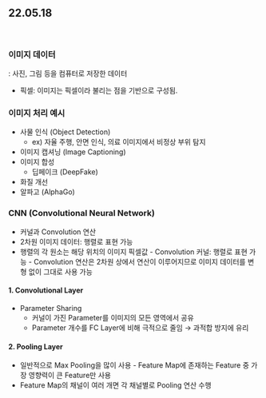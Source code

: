 ## 22.05.18

<br>

### 이미지 데이터

: 사진, 그림 등을 컴퓨터로 저장한 데이터

- 픽셀: 이미지는 픽셀이라 불리는 점을 기반으로 구성됨.

### 이미지 처리 예시

- 사물 인식 (Object Detection)
  - ex) 자율 주행, 안면 인식, 의료 이미지에서 비정상 부위 탐지
- 이미지 캡셔닝 (Image Captioning)
- 이미지 합성
  - 딥페이크 (DeepFake)
- 화질 개선
- 알파고 (AlphaGo)

### CNN (Convolutional Neural Network)

- 커널과 Convolution 연산
- 2차원 이미지 데이터: 행렬로 표현 가능
- 행렬의 각 원소는 해당 위치의 이미지 픽셀값 - Convolution 커널: 행렬로 표현 가능 - Convolution 연산은 2차원 상에서 연산이 이루어지므로 이미지 데이터를 변형 없이 그대로
  사용 가능

#### 1. Convolutional Layer

- Parameter Sharing
  - 커널이 가진 Parameter를 이미지의 모든 영역에서 공유
  - Parameter 개수를 FC Layer에 비해 극적으로 줄임 → 과적합 방지에 유리

#### 2. Pooling Layer

- 일반적으로 Max Pooling을 많이 사용 - Feature Map에 존재하는 Feature 중 가장
  영향력이 큰 Feature만 사용
- Feature Map의 채널이 여러 개면 각 채널별로
  Pooling 연산 수행
